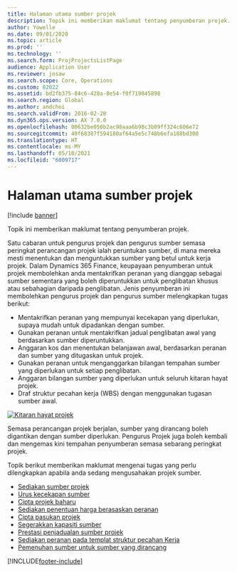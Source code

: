 ```yaml
---
title: Halaman utama sumber projek
description: Topik ini memberikan maklumat tentang penyumberan projek.
author: Yowelle
ms.date: 09/01/2020
ms.topic: article
ms.prod: ''
ms.technology: ''
ms.search.form: ProjProjectsListPage
audience: Application User
ms.reviewer: josaw
ms.search.scope: Core, Operations
ms.custom: 82022
ms.assetid: bd2fb375-84c6-428a-8e54-f0f719045898
ms.search.region: Global
ms.author: andchoi
ms.search.validFrom: 2016-02-28
ms.dyn365.ops.version: AX 7.0.0
ms.openlocfilehash: 00632be050b2ac98aaa6b98c3b09ff324c606e72
ms.sourcegitcommit: 40f68387f594180af64a5e5c748b6efa188bd300
ms.translationtype: HT
ms.contentlocale: ms-MY
ms.lasthandoff: 05/10/2021
ms.locfileid: "6009717"
---
```

# <a name="project-resourcing-home-page"></a>Halaman utama sumber projek

[!include [banner](../includes/banner.md)]

Topik ini memberikan maklumat tentang penyumberan projek.

Satu cabaran untuk pengurus projek dan pengurus sumber semasa peringkat perancangan projek ialah peruntukan sumber, di mana mereka mesti menentukan dan menguntukkan sumber yang betul untuk kerja projek. Dalam Dynamics 365 Finance, keupayaan penyumberan untuk projek membolehkan anda mentakrifkan peranan yang dianggap sebagai sumber sementara yang boleh diperuntukkan untuk penglibatan khusus atau sebahagian daripada penglibatan. Jenis penyumberan ini membolehkan pengurus projek dan pengurus sumber melengkapkan tugas berikut:

- Mentakrifkan peranan yang mempunyai kecekapan yang diperlukan, supaya mudah untuk dipadankan dengan sumber.
- Gunakan peranan untuk mentakrifkan jadual penglibatan awal yang berdasarkan sumber diperuntukkan.
- Anggaran kos dan menentukan belanjawan awal, berdasarkan peranan dan sumber yang ditugaskan untuk projek.
- Gunakan peranan untuk menganggarkan bilangan tempahan sumber yang diperlukan untuk setiap penglibatan.
- Anggaran bilangan sumber yang diperlukan untuk seluruh kitaran hayat projek.
- Draf struktur pecahan kerja (WBS) dengan menggunakan tugasan sumber awal.

[![Kitaran hayat projek](./media/projectresourcing02-1024x812.jpg)](./media/projectresourcing02.jpg)

Semasa perancangan projek berjalan, sumber yang dirancang boleh digantikan dengan sumber diperlukan. Pengurus Projek juga boleh kembali dan mengemas kini tempahan penyumberan semasa sebarang peringkat projek.

Topik berikut memberikan maklumat mengenai tugas yang perlu dilengkapkan apabila anda sedang mengusahakan projek sumber.

- [Sediakan sumber projek](set-up-project-resources.md)
- [Urus kecekapan sumber](manage-resource-competencies.md)
- [Cipta projek baharu](create-new-project.md)
- [Sediakan penentuan harga berasaskan peranan](set-up-role-based-pricing.md)
- [Cipta pasukan projek](create-project-team.md)
- [Segerakkan kapasiti sumber](synchronize-resource-capacity.md)
- [Prestasi penjadualan sumber projek](project-scheduling-performance.md)
- [Sediakan peranan pada templat struktur pecahan Kerja](set-up-roles-wbs-template.md)
- [Pemenuhan sumber untuk sumber yang dirancang](resource-fulfillment-planned-resources.md)


[!INCLUDE[footer-include](../includes/footer-banner.md)]